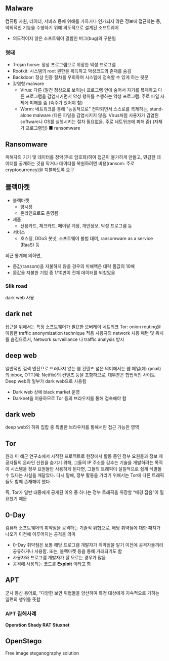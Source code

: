 ## Malware
컴퓨팅 자원, 데이터, 서비스 등에 위해를 가하거나 인가되지 않은 정보에 접근하는 등, 악의적인 기능을 수행하기 위해 의도적으로 설계된 소프트웨어
- 의도적이지 않은 소프트웨어 결함인 버그(bug)와 구분됨
### 형태
- Trojan horse: 정상 프로그램으로 위장한 악성 프로그램
- Rootkit: 시스템의 root 권한을 획득하고 악성코드의 존재를 숨김
- Backdoor: 정상 인증 절차를 우회하여 시스템에 접속할 수 있게 하는 뒷문
- 감염형 malware
	- Virus: 다른 (일견 정상으로 보이는) 프로그램 안에 숨어서 자기를 복제하고 다른 프로그램을 감염시키면서 악성 행위를 수행하는 악성 프로그램. 주로 파일 자체에 피해를 줌 (숙주가 있어야 함)
	-  Worm: 네트워크를 통해 “능동적으로” 전파되면서 스스로를 복제하는, stand-alone malware (다른 파일을 감염시키지 않음. Virus처럼 사용자가 감염된 software나 OS를 실행시키는 절차 필요없음. 주로 네트워크에 피해 줌) (자체가 프로그램임)
■ ransomware

## Ransomware
피해자의 기기 및 데이터를 장악(주로 암호화)하여 접근이 불가하게 만들고, 민감한 데이터를 공개하는 것을 막거나 데이터를 복원하려면 비용(ransom: 주로 cryptocurrency)을 지불하도록 요구
## 블랙마켓
- 블랙마켓
	- 암시장
	- 온라인으로도 운영됨
- 제품
	- 신용카드, 체크카드, 페이팔 계정, 개인정보, 악성 프로그램 등
- 서비스
	- 호스팅, DDoS 봇넷, 소프트웨어 불법 대여, ransomware as a service (RaaS) 등

최근 통계에 의하면,
- 몸값(ransom)을 지불하지 않을 경우의 피해액은 대략 몸값의 10배
- 몸값을 지불한 기업 중 1/10만이 전체 데이터를 되찾았음
### Slik road
dark web 사용
## dark net
접근을 위해서는 특정 소프트웨어가 필요한 오버레이 네트워크
Tor: onion routing을 이용한 traffic anonymization technique 적용
사용자의 network 사용 패턴 및 위치를 숨김으로서, Network surveillance 나 traffic analysis 방지
## deep web
일반적인 검색 엔진으로 드러나지 않는 웹 컨텐츠
넓은 의미에서는 웹 메일(예: gmail)의 inbox, OTT(예: Netflix)의 컨텐츠 등을 포함하므로, 대부분은 합법적인 사이트
Deep web의 일부가 dark web으로 사용됨
- Dark web 상에 black market 운영
- Darknet을 이용하므로 Tor 등의 브라우저를 통해 접속해야 함
## dark web
deep web의 하위 집합 중 특별한 브라우저를 통해서만 접근 가능한 영역

## Tor
원래 미 해군 연구소에서 시작한 프로젝트로 현장에서 활동 중인 정부 요원들과 정보 제공자들의 온라인 신원을 숨기기 위해, 그들의 IP 주소를 감추는 기술을 개발하려는 목적
이 시스템을 정부 요원들만 사용하게 된다면,
그들의 트래픽이 실질적으로 쉽게 식별될 수 있다는 사실을 깨달았다.
다시 말해, 정부 활동을 가리기 위해서는 Tor에 다른 트래픽들도 함께 존재해야 했다.

즉, Tor가 일반 대중에게 공개된 이유 중 하나는 정부 트래픽을 위장할 “배경 잡음”이 필요했기 때문

## 0-Day
컴퓨터 소프트웨어의 취약점을 공격하는 기술적 위협으로, 해당 취약점에 대한 패치가 나오기 이전에 이루어지는 공격을 의미
- 0-Day 취약점은 보통 해당 프로그램 개발자가 취약점을 알기 이전에 공격자들끼리 공유하거나 사용함. 또는, 블랙마켓 등을 통해 거래되기도 함
- 사용자와 프로그램 개발자가 잘 모르는 경우가 많음
- 공격에 사용되는 코드를 **Exploit** 이라고 함
## APT
군사 통신 용어로, “다양한 보안 위협들을 양산하여 특정 대상에게 지속적으로 가하는 일련의 행위를 뜻함

### APT 침해사례
**Operation Shady RAT**
**Stuxnet**
## OpenStego
Free image steganography solution